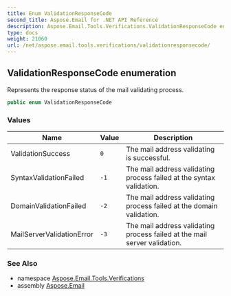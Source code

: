 ```yaml
---
title: Enum ValidationResponseCode
second_title: Aspose.Email for .NET API Reference
description: Aspose.Email.Tools.Verifications.ValidationResponseCode enum. Represents the response status of the mail validating process
type: docs
weight: 21060
url: /net/aspose.email.tools.verifications/validationresponsecode/
---
```

## ValidationResponseCode enumeration

Represents the response status of the mail validating process.

```csharp
public enum ValidationResponseCode
```

### Values

| Name | Value | Description |
| --- | --- | --- |
| ValidationSuccess | `0` | The mail address validating is successful. |
| SyntaxValidationFailed | `-1` | The mail address validating process failed at the syntax validation. |
| DomainValidationFailed | `-2` | The mail address validating process failed at the domain validation. |
| MailServerValidationError | `-3` | The mail address validating process failed at the mail server validation. |

### See Also

* namespace [Aspose.Email.Tools.Verifications](../../aspose.email.tools.verifications/)
* assembly [Aspose.Email](../../)


